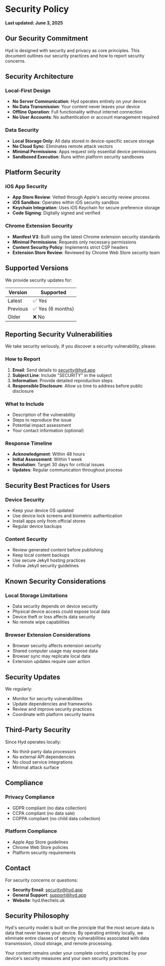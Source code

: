# Security Policy

**Last updated: June 3, 2025**

## Our Security Commitment

Hyd is designed with security and privacy as core principles. This document outlines our security practices and how to report security concerns.

## Security Architecture

### Local-First Design

- **No Server Communication**: Hyd operates entirely on your device
- **No Data Transmission**: Your content never leaves your device
- **Offline Operation**: Full functionality without internet connection
- **No User Accounts**: No authentication or account management required

### Data Security

- **Local Storage Only**: All data stored in device-specific secure storage
- **No Cloud Sync**: Eliminates remote attack vectors
- **Minimal Permissions**: Apps request only essential device permissions
- **Sandboxed Execution**: Runs within platform security sandboxes

## Platform Security

### iOS App Security

- **App Store Review**: Vetted through Apple's security review process
- **iOS Sandbox**: Operates within iOS security sandbox
- **Keychain Integration**: Uses iOS Keychain for secure preference storage
- **Code Signing**: Digitally signed and verified

### Chrome Extension Security

- **Manifest V3**: Built using the latest Chrome extension security standards
- **Minimal Permissions**: Requests only necessary permissions
- **Content Security Policy**: Implements strict CSP headers
- **Extension Store Review**: Reviewed by Chrome Web Store security team

## Supported Versions

We provide security updates for:

| Version | Supported          |
| ------- | ------------------ |
| Latest  | ✅ Yes             |
| Previous| ✅ Yes (6 months)  |
| Older   | ❌ No              |

## Reporting Security Vulnerabilities

We take security seriously. If you discover a security vulnerability, please:

### How to Report

1. **Email**: Send details to <security@hyd.app>
2. **Subject Line**: Include "SECURITY" in the subject
3. **Information**: Provide detailed reproduction steps
4. **Responsible Disclosure**: Allow us time to address before public disclosure

### What to Include

- Description of the vulnerability
- Steps to reproduce the issue
- Potential impact assessment
- Your contact information (optional)

### Response Timeline

- **Acknowledgment**: Within 48 hours
- **Initial Assessment**: Within 1 week
- **Resolution**: Target 30 days for critical issues
- **Updates**: Regular communication throughout process

## Security Best Practices for Users

### Device Security

- Keep your device OS updated
- Use device lock screens and biometric authentication
- Install apps only from official stores
- Regular device backups

### Content Security

- Review generated content before publishing
- Keep local content backups
- Use secure Jekyll hosting practices
- Follow Jekyll security guidelines

## Known Security Considerations

### Local Storage Limitations

- Data security depends on device security
- Physical device access could expose local data
- Device theft or loss affects data security
- No remote wipe capabilities

### Browser Extension Considerations

- Browser security affects extension security
- Shared computer usage may expose data
- Browser sync may replicate local data
- Extension updates require user action

## Security Updates

We regularly:

- Monitor for security vulnerabilities
- Update dependencies and frameworks
- Review and improve security practices
- Coordinate with platform security teams

## Third-Party Security

Since Hyd operates locally:

- No third-party data processors
- No external API dependencies
- No cloud service integrations
- Minimal attack surface

## Compliance

### Privacy Compliance

- GDPR compliant (no data collection)
- CCPA compliant (no data sale)
- COPPA compliant (no child data collection)

### Platform Compliance

- Apple App Store guidelines
- Chrome Web Store policies
- Platform security requirements

## Contact

For security concerns or questions:

- **Security Email**: <security@hyd.app>
- **General Support**: <support@hyd.app>
- **Website**: hyd.thechels.uk

## Security Philosophy

Hyd's security model is built on the principle that the most secure data is data that never leaves your device. By operating entirely locally, we eliminate entire classes of security vulnerabilities associated with data transmission, cloud storage, and remote processing.

Your content remains under your complete control, protected by your device's security measures and your own security practices.
